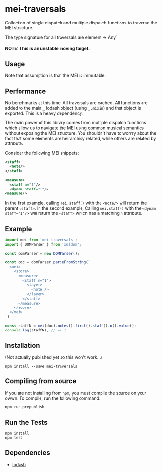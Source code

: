 # mei-traversals

Collection of single dispatch and multiple dispatch functions to traverse the MEI structure.

The type signature for all traversals are element -> Any`

#### NOTE: This is an unstable moving target.

## Usage

Note that assumption is that the MEI is immutable.

## Performance

No benchmarks at this time. All traversals are cached.
All functions are added to the main `_` lodash object (using `_.mixin`) and that object is exported. This is a heavy dependency.

The main power of this library comes from multiple dispatch functions which allow us to navigate the MEI using common musical semantics without exposing the MEI structure. You shouldn't have to worrry about the fact that some elements are heirarchicy related, while others are related by attribute.

Consider the following MEI snippets:

```xml
<staff>
  <note/>
</staff>
```

```xml
<measure>
  <staff n="1"/>
  <dynam staff="1"/>
<measure/>
```

In the first example, calling `mei.staff()` with the `<note/>` will return the parent `<staff>`. In the second example, Calling `mei.staff()` with the `<dynam staff="1"/>` will return the `<staff>` which has a matching `n` attribute.

## Example

```javascript
import mei from 'mei-traversals';
import { DOMParser } from 'xmldom';

const domParser = new DOMParser();

const doc = domParser.parseFromString(`
  <mei>
    <score>
      <measure>
        <staff n="1">
          <layer>
            <note />
          </layer>
        </staff>
      </measure>
    </score>
  </mei>
`)

const staffN = mei(doc).notes().first().staff().n().value();
console.log(staffN); // => 1
```

## Installation

(Not actually published yet so this won't work...)

```
npm install --save mei-traversals
```

## Compiling from source

If you are not installing from `npm`, you must compile the source on your owwn. To compile, run the following command:

```
npm run prepublish
```

## Run the Tests

```
npm install
npm test
```

## Dependencies

* [lodash](https://github.com/lodash/lodash)
